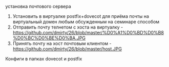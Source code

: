 
установка почтового сервера
1. Установить в виртуалке postfix+dovecot для приёма почты на виртуальный домен любым обсужденным на семинаре способом
2. Отправить почту телнетом с хоста на виртуалку - https://github.com/dmirty/26/blob/master/%D0%A1%D0%BD%D0%B8%D0%BC%D0%BE%D0%BA.JPG
3. Принять почту на хост почтовым клиентом - https://github.com/dmirty/26/blob/master/host.JPG

Конфиги в папках dovecot и postfix
